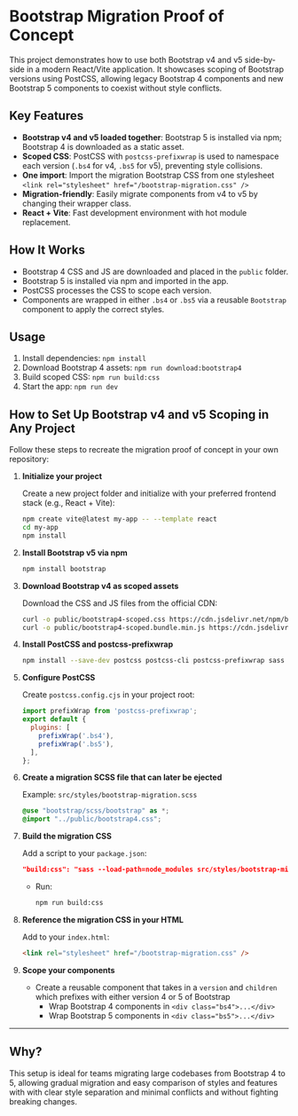 # Bootstrap Migration Proof of Concept

This project demonstrates how to use both Bootstrap v4 and v5 side-by-side in a modern React/Vite application. It showcases scoping of Bootstrap versions using PostCSS, allowing legacy Bootstrap 4 components and new Bootstrap 5 components to coexist without style conflicts.

## Key Features

- **Bootstrap v4 and v5 loaded together**: Bootstrap 5 is installed via npm; Bootstrap 4 is downloaded as a static asset.
- **Scoped CSS**: PostCSS with `postcss-prefixwrap` is used to namespace each version (`.bs4` for v4, `.bs5` for v5), preventing style collisions.
- **One import**: Import the migration Bootstrap CSS from one stylesheet `<link rel="stylesheet" href="/bootstrap-migration.css" />`
- **Migration-friendly**: Easily migrate components from v4 to v5 by changing their wrapper class.
- **React + Vite**: Fast development environment with hot module replacement.

## How It Works

- Bootstrap 4 CSS and JS are downloaded and placed in the `public` folder.
- Bootstrap 5 is installed via npm and imported in the app.
- PostCSS processes the CSS to scope each version.
- Components are wrapped in either `.bs4` or `.bs5` via a reusable `Bootstrap` component to apply the correct styles.

## Usage

1. Install dependencies: `npm install`
2. Download Bootstrap 4 assets: `npm run download:bootstrap4`
3. Build scoped CSS: `npm run build:css`
4. Start the app: `npm run dev`

## How to Set Up Bootstrap v4 and v5 Scoping in Any Project

Follow these steps to recreate the migration proof of concept in your own repository:

1. **Initialize your project**
   
   Create a new project folder and initialize with your preferred frontend stack (e.g., React + Vite):

     ```bash
     npm create vite@latest my-app -- --template react
     cd my-app
     npm install
     ```

2. **Install Bootstrap v5 via npm**
   ```bash
   npm install bootstrap
   ```

3. **Download Bootstrap v4 as scoped assets**
   
   Download the CSS and JS files from the official CDN:

     ```bash
     curl -o public/bootstrap4-scoped.css https://cdn.jsdelivr.net/npm/bootstrap@4.6.2/dist/css/bootstrap.min.css
     curl -o public/bootstrap4-scoped.bundle.min.js https://cdn.jsdelivr.net/npm/bootstrap@4.6.2/dist/js/bootstrap.bundle.min.js
     ```

4. **Install PostCSS and postcss-prefixwrap**
   ```bash
   npm install --save-dev postcss postcss-cli postcss-prefixwrap sass
   ```

5. **Configure PostCSS**
   
   Create `postcss.config.cjs` in your project root:

     ```js
     import prefixWrap from 'postcss-prefixwrap';
     export default {
       plugins: [
         prefixWrap('.bs4'),
         prefixWrap('.bs5'),
       ],
     };
     ```

6. **Create a migration SCSS file that can later be ejected**
   
   Example: `src/styles/bootstrap-migration.scss`

     ```scss
     @use "bootstrap/scss/bootstrap" as *;
     @import "../public/bootstrap4.css";
     ```

7. **Build the migration CSS**
   
   Add a script to your `package.json`:

     ```json
     "build:css": "sass --load-path=node_modules src/styles/bootstrap-migration.scss public/bootstrap-migration.css && postcss public/bootstrap-migration.css -o public/bootstrap-migration.css"
     ```
   - Run:
     ```bash
     npm run build:css
     ```

8. **Reference the migration CSS in your HTML**
   
   Add to your `index.html`:

     ```html
     <link rel="stylesheet" href="/bootstrap-migration.css" />
     ```

9. **Scope your components**
   - Create a reusable component that takes in a `version` and `children` which prefixes with either version 4 or 5 of Bootstrap
      - Wrap Bootstrap 4 components in `<div class="bs4">...</div>`
      - Wrap Bootstrap 5 components in `<div class="bs5">...</div>`

---


## Why?

This setup is ideal for teams migrating large codebases from Bootstrap 4 to 5, allowing gradual migration and easy comparison of styles and features with with clear style separation and minimal conflicts and without fighting breaking changes.

